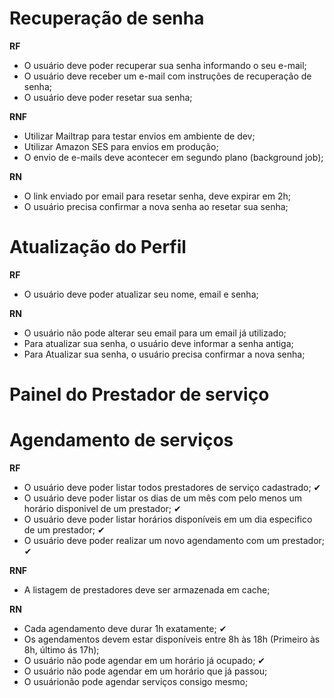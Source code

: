 # Recuperação de senha

**RF**

- O usuário deve poder recuperar sua senha informando o seu e-mail;
- O usuário deve receber um e-mail com instruções de recuperação de senha;
- O usuário deve poder resetar sua senha;

**RNF**

- Utilizar Mailtrap para testar envios em ambiente de dev;
- Utilizar Amazon SES para envios em produção;
- O envio de e-mails deve acontecer em segundo plano (background job);

**RN**

- O link enviado por email para resetar senha, deve expirar em 2h;
- O usuário precisa confirmar a nova senha ao resetar sua senha;

# Atualização do Perfil

**RF**

- O usuário deve poder atualizar seu nome, email e senha;

**RN**

- O usuário não pode alterar seu email para um email já utilizado;
- Para atualizar sua senha, o usuário deve informar a senha antiga;
- Para Atualizar sua senha, o usuário precisa confirmar a nova senha;

# Painel do Prestador de serviço

# Agendamento de serviços

**RF**

- O usuário deve poder listar todos prestadores de serviço cadastrado; ✔︎
- O usuário deve poder listar os dias de um mês com pelo menos um horário disponivel  de um
prestador; ✔︎
- O usuário deve poder listar horários disponíveis em um dia especifico de um prestador; ✔︎
- O usuário deve poder realizar um novo agendamento com um prestador; ✔︎

**RNF**

- A listagem de prestadores deve ser armazenada em cache;

**RN**

- Cada agendamento deve durar 1h exatamente; ✔︎
- Os agendamentos devem estar disponíveis entre 8h às 18h (Primeiro às 8h, último ás 17h);
- O usuário não pode agendar em um horário já ocupado; ✔︎
- O usuário não pode agendar em um horário que já passou;
- O usuárionão pode agendar serviços consigo mesmo;